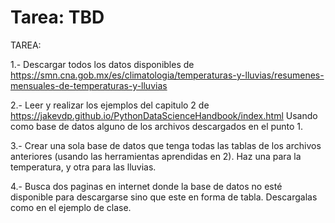 Tarea:
TBD
=======
TAREA: 

1.- Descargar todos los datos disponibles de https://smn.cna.gob.mx/es/climatologia/temperaturas-y-lluvias/resumenes-mensuales-de-temperaturas-y-lluvias

2.- Leer y realizar los ejemplos del  capitulo 2 de https://jakevdp.github.io/PythonDataScienceHandbook/index.html Usando como base de datos alguno de los archivos descargados en el punto 1. 

3.- Crear una sola base de datos que tenga todas las tablas de los archivos anteriores (usando las herramientas aprendidas en 2). Haz una para la temperatura, y otra para las lluvias. 

4.- Busca dos paginas en internet donde la base de datos no esté disponible para descargarse sino que este en forma de tabla. Descargalas como en el ejemplo de clase. 

